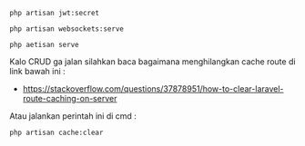 ```
php artisan jwt:secret
```

```
php artisan websockets:serve
```

```
php aetisan serve
```

Kalo CRUD ga jalan silahkan baca bagaimana menghilangkan cache route di link bawah ini :
* https://stackoverflow.com/questions/37878951/how-to-clear-laravel-route-caching-on-server

Atau jalankan perintah ini di cmd :
```
php artisan cache:clear
```
